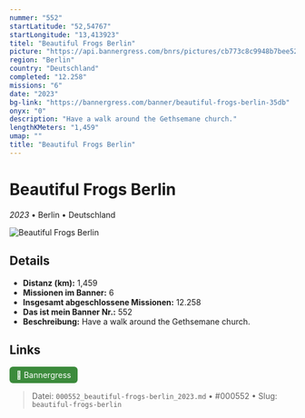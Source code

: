 ```yaml
---
nummer: "552"
startLatitude: "52,54767"
startLongitude: "13,413923"
titel: "Beautiful Frogs Berlin"
picture: "https://api.bannergress.com/bnrs/pictures/cb773c8c9948b7bee5217d1db01cf7b7"
region: "Berlin"
country: "Deutschland"
completed: "12.258"
missions: "6"
date: "2023"
bg-link: "https://bannergress.com/banner/beautiful-frogs-berlin-35db"
onyx: "0"
description: "Have a walk around the Gethsemane church."
lengthKMeters: "1,459"
umap: ""
title: "Beautiful Frogs Berlin"
---
```

# Beautiful Frogs Berlin

*2023* • Berlin • Deutschland

![Beautiful Frogs Berlin](https://api.bannergress.com/bnrs/pictures/cb773c8c9948b7bee5217d1db01cf7b7)

## Details
- **Distanz (km):** 1,459
- **Missionen im Banner:** 6
- **Insgesamt abgeschlossene Missionen:** 12.258
- **Das ist mein Banner Nr.:** 552
- **Beschreibung:** Have a walk around the Gethsemane church.


## Links
<div style="margin-top: 0.5em;">
<a href="https://bannergress.com/banner/beautiful-frogs-berlin-35db" target="_blank" style="display:inline-block;margin-right:8px;padding:6px 12px;background-color:#3c8b3c;color:white;text-decoration:none;border-radius:6px;">🔗 Bannergress</a>

</div>


> Datei: `000552_beautiful-frogs-berlin_2023.md` • #000552 • Slug: `beautiful-frogs-berlin`
